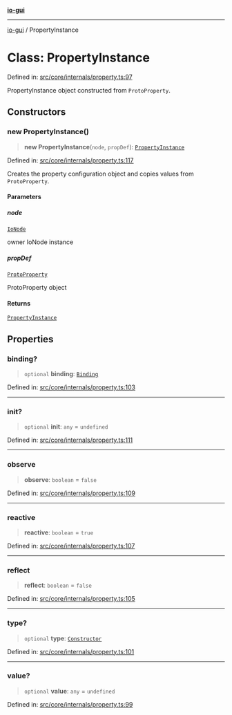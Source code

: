 [**io-gui**](../README.md)

***

[io-gui](../README.md) / PropertyInstance

# Class: PropertyInstance

Defined in: [src/core/internals/property.ts:97](https://github.com/io-gui/io/blob/main/src/core/internals/property.ts#L97)

PropertyInstance object constructed from `ProtoProperty`.

## Constructors

### new PropertyInstance()

> **new PropertyInstance**(`node`, `propDef`): [`PropertyInstance`](PropertyInstance.md)

Defined in: [src/core/internals/property.ts:117](https://github.com/io-gui/io/blob/main/src/core/internals/property.ts#L117)

Creates the property configuration object and copies values from `ProtoProperty`.

#### Parameters

##### node

[`IoNode`](IoNode.md)

owner IoNode instance

##### propDef

[`ProtoProperty`](ProtoProperty.md)

ProtoProperty object

#### Returns

[`PropertyInstance`](PropertyInstance.md)

## Properties

### binding?

> `optional` **binding**: [`Binding`](Binding.md)

Defined in: [src/core/internals/property.ts:103](https://github.com/io-gui/io/blob/main/src/core/internals/property.ts#L103)

***

### init?

> `optional` **init**: `any` = `undefined`

Defined in: [src/core/internals/property.ts:111](https://github.com/io-gui/io/blob/main/src/core/internals/property.ts#L111)

***

### observe

> **observe**: `boolean` = `false`

Defined in: [src/core/internals/property.ts:109](https://github.com/io-gui/io/blob/main/src/core/internals/property.ts#L109)

***

### reactive

> **reactive**: `boolean` = `true`

Defined in: [src/core/internals/property.ts:107](https://github.com/io-gui/io/blob/main/src/core/internals/property.ts#L107)

***

### reflect

> **reflect**: `boolean` = `false`

Defined in: [src/core/internals/property.ts:105](https://github.com/io-gui/io/blob/main/src/core/internals/property.ts#L105)

***

### type?

> `optional` **type**: [`Constructor`](../type-aliases/Constructor.md)

Defined in: [src/core/internals/property.ts:101](https://github.com/io-gui/io/blob/main/src/core/internals/property.ts#L101)

***

### value?

> `optional` **value**: `any` = `undefined`

Defined in: [src/core/internals/property.ts:99](https://github.com/io-gui/io/blob/main/src/core/internals/property.ts#L99)

